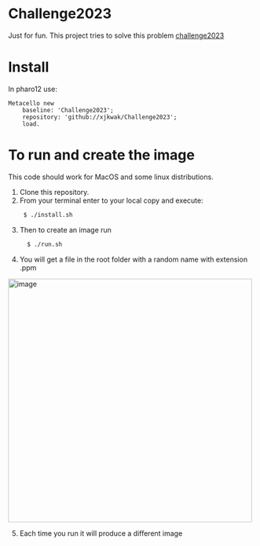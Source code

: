 # Challenge2023
Just for fun.
This project tries to solve this problem [challenge2023](https://gist.github.com/victor-soliz-coderoad-com/ce3bc411f5873fa9b46956826ae13826)

# Install
In pharo12 use: 
```st
Metacello new
    baseline: 'Challenge2023';
    repository: 'github://xjkwak/Challenge2023';
    load.
```

# To run and create the image

This code should work for MacOS and some linux distributions.

1. Clone this repository.
2. From your terminal enter to your local copy and execute:
   ```sh
    $ ./install.sh
   ```
3. Then to create an image run
   ```sh
     $ ./run.sh
   ```
4. You will get a file in the root folder with a random name with extension .ppm
<img width="496" alt="image" src="https://github.com/xjkwak/Challenge2023/assets/10532890/16fc8ee7-2827-4c9a-beaf-bb66030cd58a">

5. Each time you run it will produce a different image
